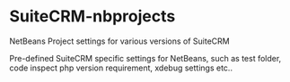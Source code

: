 # SuiteCRM-nbprojects
NetBeans Project settings for various versions of SuiteCRM

Pre-defined SuiteCRM specific settings for NetBeans, such as test folder, code inspect php version requirement, xdebug settings etc..
